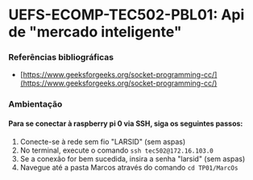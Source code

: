 # UEFS-ECOMP-TEC502-PBL01: Api de "mercado inteligente"

### **Referências bibliográficas**

- [https://www.geeksforgeeks.org/socket-programming-cc/](https://www.geeksforgeeks.org/socket-programming-cc/)

### **Ambientação**

#### Para se conectar à raspberry pi 0 via SSH, siga os seguintes passos:

1.  Conecte-se à rede sem fio "LARSID" (sem aspas)
2.  No terminal, execute o comando `ssh tec502@172.16.103.0`
3.  Se a conexão for bem sucedida, insira a senha "larsid" (sem aspas)
4.  Navegue até a pasta Marcos através do comando `cd TP01/MarcOs`
